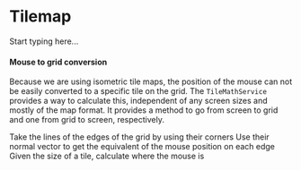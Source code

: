 # Tilemap

Start typing here...


#### Mouse to grid conversion

Because we are using isometric tile maps, the position of the mouse can not be easily converted 
to a specific tile on the grid. The `TileMathService` provides a way to calculate this, independent
of any screen sizes and mostly of the map format. <!--TODO: Calculate the stretching value 2 so it really
is independent of shape--> It provides a method to go from screen to grid and one from grid to screen,
respectively.

<procedure title="Basic idea" id="TileMathService">
    <step>Take the lines of the edges of the grid by using their corners</step>
    <step>Use their normal vector to get the equivalent of the mouse position on each edge</step>
    <step>Given the size of a tile, calculate where the mouse is</step>
    <step></step>
</procedure>
